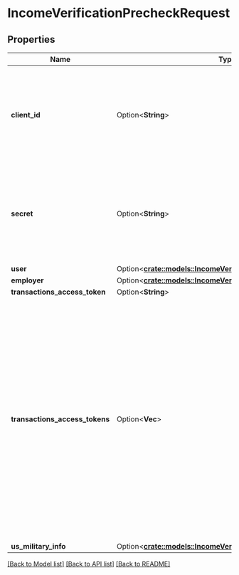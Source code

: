 # IncomeVerificationPrecheckRequest

## Properties

Name | Type | Description | Notes
------------ | ------------- | ------------- | -------------
**client_id** | Option<**String**> | Your Plaid API `client_id`. The `client_id` is required and may be provided either in the `PLAID-CLIENT-ID` header or as part of a request body. | [optional]
**secret** | Option<**String**> | Your Plaid API `secret`. The `secret` is required and may be provided either in the `PLAID-SECRET` header or as part of a request body. | [optional]
**user** | Option<[**crate::models::IncomeVerificationPrecheckUser**](IncomeVerificationPrecheckUser.md)> |  | [optional]
**employer** | Option<[**crate::models::IncomeVerificationPrecheckEmployer**](IncomeVerificationPrecheckEmployer.md)> |  | [optional]
**transactions_access_token** | Option<**String**> |  | [optional]
**transactions_access_tokens** | Option<**Vec<String>**> | An array of access tokens corresponding to Items belonging to the user whose eligibility is being checked. Note that if the Items specified here are not already initialized with `transactions`, providing them in this field will cause these Items to be initialized with (and billed for) the Transactions product. | [optional]
**us_military_info** | Option<[**crate::models::IncomeVerificationPrecheckMilitaryInfo**](IncomeVerificationPrecheckMilitaryInfo.md)> |  | [optional]

[[Back to Model list]](../README.md#documentation-for-models) [[Back to API list]](../README.md#documentation-for-api-endpoints) [[Back to README]](../README.md)


